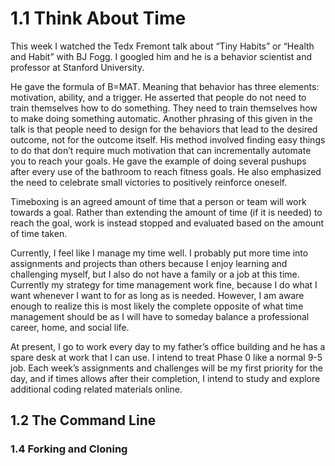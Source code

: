 # 1.1 Think About Time

This week I watched the Tedx Fremont talk about “Tiny Habits” or “Health and Habit” with BJ Fogg.  I googled him and he is a behavior scientist and professor at Stanford University.

He gave the formula of B=MAT.  Meaning that behavior has three elements: motivation, ability, and a trigger.  He asserted that people do not need to train themselves how to do something.  They need to train themselves how to make doing something automatic.  Another phrasing of this given in the talk is that people need to design for the behaviors that lead to the desired outcome, not for the outcome itself.  His method involved finding easy things to do that don’t require much motivation that can incrementally automate you to reach your goals.  He gave the example of doing several pushups after every use of the bathroom to reach fitness goals.  He also emphasized the need to celebrate small victories to positively reinforce oneself.

Timeboxing is an agreed amount of time that a person or team will work towards a goal.  Rather than extending the amount of time (if it is needed) to reach the goal, work is instead stopped and evaluated based on the amount of time taken.

Currently, I feel like I manage my time well.  I probably put more time into assignments and projects than others because I enjoy learning and challenging myself, but I also do not have a family or a job at this time.  Currently my strategy for time management work fine, because I do what I want whenever I want to for as long as is needed.  However, I am aware enough to realize this is most likely the complete opposite of what time management should be as I will have to someday balance a professional career, home, and social life.

At present, I go to work every day to my father’s office building and he has a spare desk at work that I can use.  I intend to treat Phase 0 like a normal 9-5 job.  Each week’s assignments and challenges will be my first priority for the day, and if times allows after their completion, I intend to study and explore additional coding related materials online.


## 1.2 The Command Line


### 1.4 Forking and Cloning